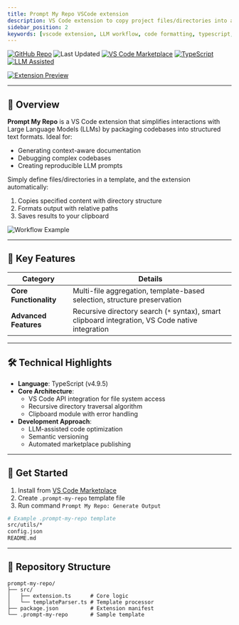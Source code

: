 ```yaml
---
title: Prompt My Repo VSCode extension
description: VS Code extension to copy project files/directories into a structured text format for LLM interactions. Streamline code analysis, debugging, and documentation.
sidebar_position: 2
keywords: [vscode extension, LLM workflow, code formatting, typescript, clipboard integration]
---
```


[![GitHub Repo](https://img.shields.io/badge/GitHub-Repo-blue?logo=github)](https://github.com/netraular/prompt-my-repo) 
![Last Updated](https://img.shields.io/github/last-commit/netraular/prompt-my-repo) 
[![VS Code Marketplace](https://img.shields.io/visual-studio-marketplace/v/netraular.prompt-my-repo?label=VS%20Code%20Marketplace&logo=visual-studio-code)](https://marketplace.visualstudio.com/items?itemName=netraular.prompt-my-repo) 
[![TypeScript](https://img.shields.io/badge/TypeScript-4.9.5-blue?logo=typescript)](https://www.typescriptlang.org) 
[![LLM Assisted](https://img.shields.io/badge/LLM-Assisted-8A2BE2)](https://github.com/netraular/prompt-my-repo)

[![Extension Preview](https://placehold.co/600x200/2a2d32/FFF?text=Prompt+My+Repo+Workflow)](https://marketplace.visualstudio.com/items?itemName=netraular.prompt-my-repo)

---

## 📌 Overview

**Prompt My Repo** is a VS Code extension that simplifies interactions with Large Language Models (LLMs) by packaging codebases into structured text formats. Ideal for:

- Generating context-aware documentation
- Debugging complex codebases
- Creating reproducible LLM prompts

Simply define files/directories in a template, and the extension automatically:
1. Copies specified content with directory structure
2. Formats output with relative paths
3. Saves results to your clipboard

![Workflow Example](https://placehold.co/400x250/2a2d32/FFF?text=Template+→+Formatted+Output)

---

## 🌟 Key Features

| **Category**       | **Details**                              |
|--------------------|------------------------------------------|
| **Core Functionality** | Multi-file aggregation, template-based selection, structure preservation |
| **Advanced Features**  | Recursive directory search (`*` syntax), smart clipboard integration, VS Code native integration |


---

## 🛠 Technical Highlights

- **Language**: TypeScript (v4.9.5)
- **Core Architecture**:
  - VS Code API integration for file system access
  - Recursive directory traversal algorithm
  - Clipboard module with error handling
- **Development Approach**:
  - LLM-assisted code optimization
  - Semantic versioning
  - Automated marketplace publishing

---

## 🚀 Get Started

1. Install from [VS Code Marketplace](https://marketplace.visualstudio.com/items?itemName=netraular.prompt-my-repo)
2. Create `.prompt-my-repo` template file
3. Run command `Prompt My Repo: Generate Output`

```bash
# Example .prompt-my-repo template
src/utils/*
config.json
README.md
```

---

## 📂 Repository Structure

```tree
prompt-my-repo/
├── src/
│   ├── extension.ts      # Core logic
│   └── templateParser.ts # Template processor
├── package.json          # Extension manifest
└── .prompt-my-repo       # Sample template
```
